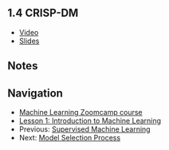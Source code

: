 ## 1.4 CRISP-DM

* [Video](https://drive.google.com/file/d/1506qf7Wyhm-5KMrGA1bx6yvEcCelu2Ms/view)
* [Slides](https://www.slideshare.net/AlexeyGrigorev/ml-zoomcamp-14-crispdm)

## Notes



## Navigation

* [Machine Learning Zoomcamp course](../)
* [Lesson 1: Introduction to Machine Learning](./)
* Previous: [Supervised Machine Learning](03-supervised-ml.md)
* Next: [Model Selection Process](05-model-selection.md)